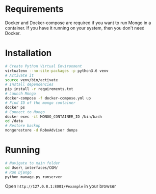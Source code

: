 # Requirements

Docker and Docker-compose are required if you want to run Mongo in a container.
If you have it running on your system, then you don't need Docker.

# Installation

```sh
# Create Python Virtual Environment
virtualenv --no-site-packages -p python3.6 venv
# Activate it
source venv/bin/activate
# Install dependencies
pip install -r requirements.txt
# Launch Mongo
docker-compose -f docker-compose.yml up
# Find ID of the mongo container
docker ps
# Connect to Mongo
docker exec -it MONGO_CONTAINER_ID /bin/bash
cd /data
# Restore backup
mongorestore -d RoboAdvisor dumps
```

# Running

```sh
# Navigate to main folder
cd User\ interfaces/CGM/
# Run Django
python manage.py runserver
```

Open `http://127.0.0.1:8001/#example` in your browser
